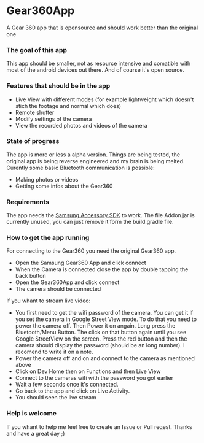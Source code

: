 # Gear360App
A Gear 360 app that is opensource and should work better than the original one

### The goal of this app
This app should be smaller, not as resource intensive and comatible with most of the android devices out there.
And of course it's open source.

### Features that should be in the app
* Live View with different modes (for example lightweight which doesn't stich the footage and normal which does)
* Remote shutter
* Modify settings of the camera
* View the recorded photos and videos of the camera

### State of progress
The app is more or less a alpha version. Things are being tested, the original app is being reverse engineered and my brain is being melted. Curently some basic Bluetooth communication is possible:
* Making photos or videos
* Getting some infos about the Gear360

### Requirements
The app needs the [Samsung Accessory SDK](https://developer.samsung.com/galaxy-watch/develop/sdk) to work.
The file Addon.jar is currently unused, you can just remove it form the build.gradle file.

### How to get the app running
For connecting to the Gear360 you need the original Gear360 app.
* Open the Samsung Gear360 App and click connect
* When the Camera is connected close the app by double tapping the back button
* Open the Gear360App and click connect
* The camera should be connected

If you whant to stream live video:
* You first need to get the wifi password of the camera. You can get it if you set the camera in Google Street View mode. To do that you need to power the camera off. Then Power it on angain. Long press the Bluetooth/Menu Button. The click on that button again until you see Google StreetView on the screen. Press the red button and then the camera should display the password (should be an long number). I recomend to write it on a note. 
* Power the camera off and on and connect to the camera as mentioned above
* Click on Dev Home then on Functions and then Live View
* Connect to the cameras wifi with the password you got earlier
* Wait a few seconds once it's connected.
* Go back to the app and click on Live Activity.
* You should seen the live stream

### Help is welcome
If you whant to help me feel free to create an Issue or Pull reqest.
Thanks and have a great day ;)
